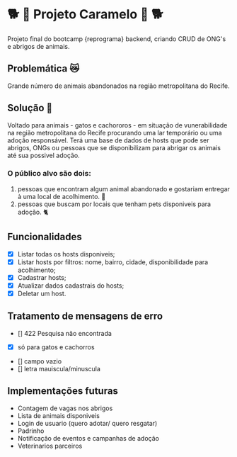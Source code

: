 # 🐕 🍬 Projeto Caramelo 🍬 🐕
Projeto final do bootcamp {reprograma} backend, criando CRUD de ONG's e abrigos de animais.

## Problemática 😿
Grande número de animais abandonados na região metropolitana do Recife.

## Solução 🐶
Voltado para animais - gatos e cachororos - em situação de vunerabilidade na região metropolitana do Recife procurando uma lar temporário ou uma adoção responsável.
Terá uma base de dados de hosts que pode ser abrigos, ONGs ou pessoas que se disponibilizam para abrigar os animais até sua possivel adoção.

### O público alvo são dois: 
1) pessoas que encontram algum animal abandonado e gostariam entregar à uma local de acolhimento. 🏡
2) pessoas que buscam por locais que tenham pets disponiveis para adoção. 🐈

## Funcionalidades
- [x] Listar todas os hosts disponiveis;
- [x] Listar hosts por filtros: nome, bairro, cidade, disponibilidade para acolhimento;
- [x] Cadastrar hosts;
- [x] Atualizar dados cadastrais do hosts;
- [x] Deletar um host.

## Tratamento de mensagens de erro
- [] 422 Pesquisa não encontrada
- [x] só para gatos e cachorros
- [] campo vazio
- [] letra mauiscula/minuscula 

## Implementações futuras
* Contagem de vagas nos abrigos
* Lista de animais disponiveis
* Login de usuario (quero adotar/ quero resgatar)
* Padrinho
* Notificação de eventos e campanhas de adoção
* Veterinarios parceiros



